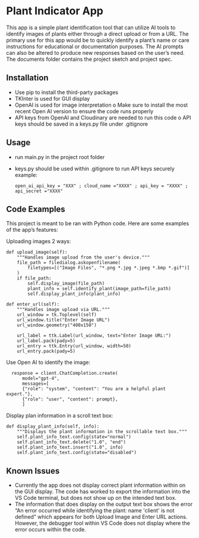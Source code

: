 # Plant Indicator App

This app is a simple plant identification tool that can utilize AI tools to identify images of plants either through a direct upload or from a URL. The primary use for this app would be to quickly identify a plant’s name or care instructions for educational or documentation purposes. The AI prompts can also be altered to produce new responses based on the user’s need. The documents folder contains the project sketch and project spec.

## Installation
-	Use pip to install the third-party packages
-	TKInter is used for GUI display
-	OpenAI is used for image interpretation
o	Make sure to install the most recent Open AI version to ensure the code runs properly
-	API keys from OpenAI and Cloudinary are needed to run this code
o	API keys should be saved in a keys.py file under .gitignore

## Usage
-	run main.py in the project root folder
-	keys.py should be used within .gitignore to run API keys securely
   example:

    	open_ai_api_key = "XXX" ; cloud_name ="XXXX" ; api_key = "XXXX" ; api_secret ="XXXX"
  

## Code Examples
This project is meant to be ran with Python code. Here are some examples of the app’s features:

Uploading images 2 ways:
   
    def upload_image(self):
        """Handles image upload from the user's device."""
        file_path = filedialog.askopenfilename(
            filetypes=[("Image Files", "*.png *.jpg *.jpeg *.bmp *.gif")]
        )
        if file_path:
            self.display_image(file_path)
            plant_info = self.identify_plant(image_path=file_path)
            self.display_plant_info(plant_info)

    def enter_url(self):
        """Handles image upload via URL."""
        url_window = tk.Toplevel(self)
        url_window.title("Enter Image URL")
        url_window.geometry("400x150")

        url_label = ttk.Label(url_window, text="Enter Image URL:")
        url_label.pack(pady=5)
        url_entry = ttk.Entry(url_window, width=50)
        url_entry.pack(pady=5)


Use Open AI to identify the image:
      
      response = client.ChatCompletion.create(
          model="gpt-4",
          messages=[
          {"role": "system", "content": "You are a helpful plant expert."},
          {"role": "user", "content": prompt},
          ]

Display plan information in a scroll text box:
   
    def display_plant_info(self, info):
        """Displays the plant information in the scrollable text box."""
        self.plant_info_text.config(state="normal")
        self.plant_info_text.delete("1.0", "end")
        self.plant_info_text.insert("1.0", info)
        self.plant_info_text.config(state="disabled")


## Known Issues
-	Currently the app does not display correct plant information within on the GUI display. The code has worked to export the information into the VS Code terminal, but does not show up on the intended text box.
-	The information that does display on the output text box shows the error “An error occurred while identifying the plant: name 'client' is not defined” which appears for both Upload Image and Enter URL actions. However, the debugger tool within VS Code does not display where the error occurs within the code.

